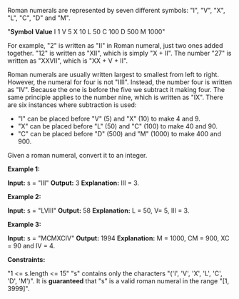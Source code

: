 Roman numerals are represented by seven different symbols: "I", "V", "X", "L", "C", "D" and "M".

"**Symbol**       **Value**
I             1
V             5
X             10
L             50
C             100
D             500
M             1000"

For example, "2" is written as "II" in Roman numeral, just two ones added together. "12" is written as "XII", which is simply "X + II". The number "27" is written as "XXVII", which is "XX + V + II".

Roman numerals are usually written largest to smallest from left to right. However, the numeral for four is not "IIII". Instead, the number four is written as "IV". Because the one is before the five we subtract it making four. The same principle applies to the number nine, which is written as "IX". There are six instances where subtraction is used:

- "I" can be placed before "V" (5) and "X" (10) to make 4 and 9. 
- "X" can be placed before "L" (50) and "C" (100) to make 40 and 90. 
- "C" can be placed before "D" (500) and "M" (1000) to make 400 and 900.

Given a roman numeral, convert it to an integer.

**Example 1:**

**Input:** s = "III"
**Output:** 3
**Explanation:** III = 3.

**Example 2:**

**Input:** s = "LVIII"
**Output:** 58
**Explanation:** L = 50, V= 5, III = 3.

**Example 3:**

**Input:** s = "MCMXCIV"
**Output:** 1994
**Explanation:** M = 1000, CM = 900, XC = 90 and IV = 4.
 

**Constraints:**

"1 <= s.length <= 15"
"s" contains only the characters "('I', 'V', 'X', 'L', 'C', 'D', 'M')".
It is **guaranteed** that "s" is a valid roman numeral in the range "[1, 3999]".